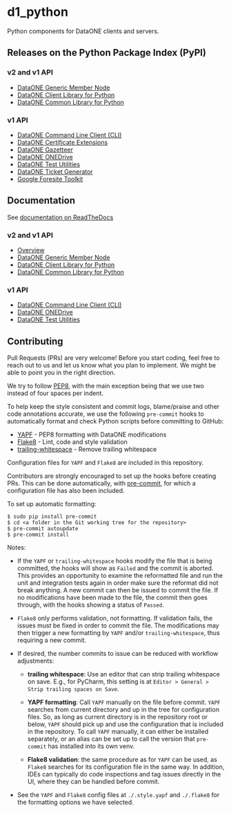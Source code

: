 # d1_python

Python components for DataONE clients and servers.

## Releases on the Python Package Index (PyPI)

### v2 and v1 API

* [DataONE Generic Member Node](https://pypi.python.org/pypi/dataone.gmn)
* [DataONE Client Library for Python](https://pypi.python.org/pypi/dataone.libclient)
* [DataONE Common Library for Python](https://pypi.python.org/pypi/dataone.common)

### v1 API

* [DataONE Command Line Client (CLI)](https://pypi.python.org/pypi/dataone.cli)
* [DataONE Certificate Extensions](https://pypi.python.org/pypi/dataone.certificate_extensions)
* [DataONE Gazetteer](https://pypi.python.org/pypi/dataone.gazetteer)
* [DataONE ONEDrive](https://pypi.python.org/pypi/dataone.onedrive)
* [DataONE Test Utilities](https://pypi.python.org/pypi/dataone.test_utilities)
* [DataONE Ticket Generator](https://pypi.python.org/pypi/dataone.ticket_generator)
* [Google Foresite Toolkit](https://pypi.python.org/pypi/google.foresite-toolkit)

## Documentation

See [documentation on ReadTheDocs](http://dataone-python.readthedocs.io/en/latest/)

### v2 and v1 API

* [Overview](http://dataone-python.readthedocs.io/en/latest/)
* [DataONE Generic Member Node](http://dataone-python.readthedocs.io/en/latest/gmn/index.html)
* [DataONE Client Library for Python](http://dataone-python.readthedocs.io/en/latest/client/index.html)
* [DataONE Common Library for Python](http://dataone-python.readthedocs.io/en/latest/common/index.html)

### v1 API

* [DataONE Command Line Client (CLI)](http://dataone-python.readthedocs.io/en/latest/cli/index.html)
* [DataONE ONEDrive](http://dataone-python.readthedocs.io/en/latest/onedrive/index.html)
* [DataONE Test Utilities](http://dataone-python.readthedocs.io/en/latest/test/index.html)

## Contributing

Pull Requests (PRs) are very welcome! Before you start coding, feel free to reach out to us and let us know what you plan to implement. We might be able to point you in the right direction.

We try to follow [PEP8](https://www.python.org/dev/peps/pep-0008/), with the main exception being that we use two instead of four spaces per indent.

To help keep the style consistent and commit logs, blame/praise and other code annotations accurate, we use the following `pre-commit` hooks to automatically format and check Python scripts before committing to GitHub:

* [YAPF](https://github.com/google/yapf) - PEP8 formatting with DataONE modifications
* [Flake8](http://flake8.pycqa.org/en/latest/) - Lint, code and style validation
* [trailing-whitespace](git://github.com/pre-commit/pre-commit-hooks) - Remove trailing whitespace

Configuration files for `YAPF` and `Flake8` are included in this repository.

Contributors are strongly encouraged to set up the hooks before creating PRs. This can be done automatically, with [pre-commit](pre-commit.com), for which a configuration file has also been included.

To set up automatic formatting:

    $ sudo pip install pre-commit
    $ cd <a folder in the Git working tree for the repository>
    $ pre-commit autoupdate
    $ pre-commit install

Notes:

* If the `YAPF` or `trailing-whitespace` hooks modify the file that is being committed, the hooks will show as `Failed` and the commit is aborted. This provides an opportunity to examine the reformatted file and run the unit and integration tests again in order make sure the reformat did not break anything. A new commit can then be issued to commit the file. If no modifications have been made to the file, the commit then goes through, with the hooks showing a status of `Passed`.

* `Flake8` only performs validation, not formatting. If validation fails, the issues must be fixed in order to commit the file. The modifications may then trigger a new formatting by `YAPF` and/or `trailing-whitespace`, thus requiring a new commit.

* If desired, the number commits to issue can be reduced with workflow adjustments:

  * **trailing whitespace**: Use an editor that can strip trailing whitespace on save. E.g., for PyCharm, this setting is at `Editor > General > Strip trailing spaces on Save`.

  * **YAPF formatting**: Call `YAPF` manually on the file before commit. `YAPF` searches from current directory and up in the tree for configuration files. So, as long as current directory is in the repository root or below, `YAPF` should pick up and use the configuration that is included in the repository. To call `YAPF` manually, it can either be installed separately, or an alias can be set up to call the version that `pre-commit` has installed into its own venv.

  * **Flake8 validation**: the same procedure as for `YAPF` can be used, as `Flake8` searches for its configuration file in the same way. In addition, IDEs can typically do code inspections and tag issues directly in the UI, where they can be handled before commit.

* See the `YAPF` and `Flake8` config files at `./.style.yapf` and `./.flake8` for the formatting options we have selected.
